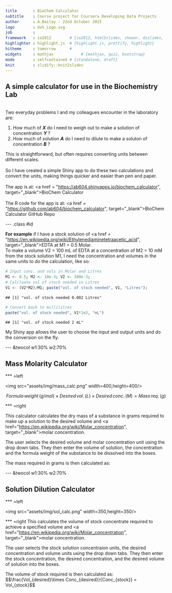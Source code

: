 ```yaml
---
title       : BioChem Calculator
subtitle    : Course project for Coursera Developing Data Projects
author      : A.Bailey - 22nd October 2015
logo        : UoS_Logo.svg
job         : 
framework   : io2012        # {io2012, html5slides, shower, dzslides, ...}
highlighter : highlight.js  # {highlight.js, prettify, highlight}
hitheme     : tomorrow      # 
widgets     : mathjax            # {mathjax, quiz, bootstrap}
mode        : selfcontained # {standalone, draft}
knit        : slidify::knit2slides
---
```

<!-- Limit image width and height -->
<style type='text/css'>
img {
    max-height: 625px;
    max-width: 964px;
}
</style>

<!-- Center image on slide 
<script src="http://ajax.aspnetcdn.com/ajax/jQuery/jquery-1.7.min.js"></script>
<script type='text/javascript'>
$(function() {
    $("p:has(img)").addClass('centered');
});
</script> -->

<!-- Center bold font -->
<style>
strong {
  font-weight: bold;
}
</style>

<!-- Center italic font -->
<style>
em {
  font-style: italic
}
</style>

## A simple calculator for use in the Biochemistry Lab 
<br>
Two everyday problems I and my colleagues encounter in the laboratory are:

1. How much of ***X*** do I need to weigh out to make a solution of concentration ***Y*** ?
2. How much of solution ***A*** do I need to dilute to make a soluton of concentration ***B*** ?

This is straightforward, but often requires converting units between different
scales.
<br>
<br>
So I have created a simple Shiny app to do these two calculations and convert the units, 
making things quicker and easier than pen and paper.
<br>
<br>
The app is at: <a href = "https://ab604.shinyapps.io/biochem_calculator", target="_blank">BioChem Calculator</a>
<br>
<br>
The R code for the app is at: <a href = "https://github.com/ab604/biochem_calculator", target="_blank">BioChem Calculator GitHub Repo</a>

--- .class #id 

**For example** if I have a stock solution of <a href = "https://en.wikipedia.org/wiki/Ethylenediaminetetraacetic_acid", target="_blank">EDTA</a> at M1 = 0.5 Molar.
<br>
To make a volume V2 = 100 mL of EDTA at a concentration of M2 = 10 mM from the stock solution M1, I need the concentration and volumes in the same units to do the calculation, like so:

```r
# Input conc. and vols in Molar and Litres
M1 <- 0.5; M2 <- 10e-3; V2 <- 100e-3;
# Calcluate vol of stock needed in Litres
V1 <- (V2*M2)/M1; paste("vol. of stock needed", V1, "Litres");
```

```
## [1] "vol. of stock needed 0.002 Litres"
```

```r
# Convert back to millilitres
paste("vol. of stock needed", V1*1e3, "mL")
```

```
## [1] "vol. of stock needed 2 mL"
```

My Shiny app allows the user to choose the input and output units and do the 
conversion on the fly.

--- &twocol w1:30% w2:70%

## Mass Molarity Calculator

*** =left

<img src="assets/img/mass_calc.png" width=400,height=400/>

$$Formula\,weight\,(g/mol) \times Desired\,vol.\,(L) \times Desired\,conc.\,(M) = Mass\,req.\,(g)$$

*** =right

This calculator calculates the dry mass of a substance in grams required to make up a solution to the desired volume and
<a href="https://en.wikipedia.org/wiki/Molar_concentration", target="_blank">molar concentration</a>.
<p>
The user selects the desired volume and molar concentration unit using the drop down tabs. They then enter the volume of solution, the concentration and the formula weight of the substance to be dissolved into the boxes. 
<p>
The mass required in grams is then calculated as:

--- &twocol w1:30% w2:70%

## Solution Dilution Calculator

*** =left

<img src="assets/img/sol_calc.png" width=350,height=350/>

*** =right
This calculates the volume of stock concentrate required to achieve a specified volume and 
<a href="https://en.wikipedia.org/wiki/Molar_concentration", target="_blank">molar concentration</a>.
<p>
The user selects the stock solution concentraion units, the
desired concentration and volume units using the drop down tabs. 
They then enter the stock concentration, the desired concentration, and the desired volume of solution into the boxes. 
<p>
The volume of stock required is then calculated as:
$$\frac{Vol_{desired}\times Conc_{desired}}{Conc_{stock}} = Vol_{stock}$$

